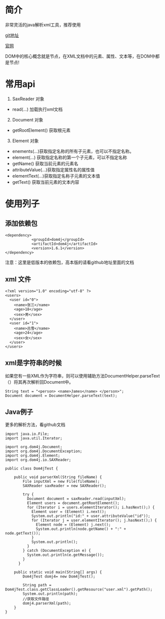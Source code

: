 # 简介
非常灵活的java解析xml工具，推荐使用

[git地址](https://dom4j.github.io/)

[官网](https://dom4j.github.io/)


DOM中的核心概念就是节点，在XML文档中的元素、属性、文本等，在DOM中都是节点!


# 常用api
1. SaxReader 对象
 - read(...) 加载执行xml文档
2. Document 对象
 - getRootElement() 获取根元素
3. Element 对象
  - enements(...)获取指定名称的所有子元素，也可以不指定名称。
  - element(...) 获取指定名称的第一个子元素，可以不指定名称
  - getName() 获取当前元素的元素名
  - attributeValue(...)获取指定属性名的属性值
  - elementText(...)获取指定名称子元素的文本值
  - getText() 获取当前元素的文本内容 
# 使用列子

## 添加依赖包
```
<dependency>
            <groupId>dom4j</groupId>
            <artifactId>dom4j</artifactId>
            <version>1.6.1</version>
</dependency>
```
注意：这里是低版本的依赖包，高本版的请看github地址里面的文档
## xml 文件
```
<?xml version="1.0" encoding="utf-8" ?>
<users>
  <user id="0">
    <name>张三</name>
    <age>18</age>
    <sex>男</sex>
  </user>
  <user id="1">
    <name>吕雪</name>
    <age>24</age>
    <sex>女</sex>
  </user>
</users>
```

## xml是字符串的时候
如果您有一些XML作为字符串，则可以使用辅助方法DocumentHelper.parseText（）将其再次解析回Document中。
```
String text = "<person> <name>James</name> </person>";
Document document = DocumentHelper.parseText(text);
```
## Java例子
更多的解析方法，看github文档
```
import java.io.File;
import java.util.Iterator;

import org.dom4j.Document;
import org.dom4j.DocumentException;
import org.dom4j.Element;
import org.dom4j.io.SAXReader;

public class Dom4jTest {

	public void parserXml(String fileName) {
	    File inputXml = new File(fileName);
	    SAXReader saxReader = new SAXReader();
	 
	    try {
	      Document document = saxReader.read(inputXml);
	      Element users = document.getRootElement();
	      for (Iterator i = users.elementIterator(); i.hasNext();) {
	        Element user = (Element) i.next();
	        System.out.println("id:" + user.attributeValue("id"));
	        for (Iterator j = user.elementIterator(); j.hasNext();) {
	          Element node = (Element) j.next();
	          System.out.println(node.getName() + ":" + node.getText());
	        }
	        System.out.println();
	      }
	    } catch (DocumentException e) {
	      System.out.println(e.getMessage());
	    }
	  }
	
	public static void main(String[] args) {
		Dom4jTest domj4= new Dom4jTest();
		
		String path = Dom4jTest.class.getClassLoader().getResource("user.xml").getPath();
	    System.out.println(path);
	    //获取文件路径
	    domj4.parserXml(path);
	}
}

```